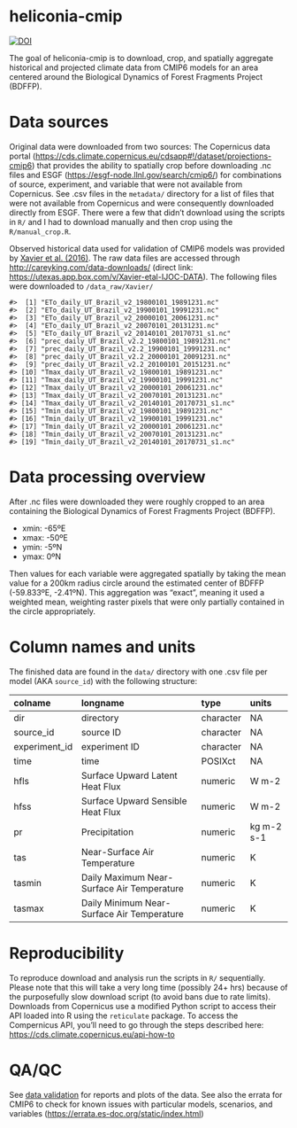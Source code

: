 
<!-- README.md is generated from README.Rmd. Please edit that file -->

# heliconia-cmip

<!-- badges: start -->

[![DOI](https://zenodo.org/badge/426372968.svg)](https://zenodo.org/badge/latestdoi/426372968)

<!-- badges: end -->

The goal of heliconia-cmip is to download, crop, and spatially aggregate
historical and projected climate data from CMIP6 models for an area
centered around the Biological Dynamics of Forest Fragments Project
(BDFFP).

# Data sources

Original data were downloaded from two sources: The Copernicus data
portal
(<https://cds.climate.copernicus.eu/cdsapp#!/dataset/projections-cmip6>)
that provides the ability to spatially crop before downloading .nc files
and ESGF (<https://esgf-node.llnl.gov/search/cmip6/>) for combinations
of source, experiment, and variable that were not available from
Copernicus. See .csv files in the `metadata/` directory for a list of
files that were not available from Copernicus and were consequently
downloaded directly from ESGF. There were a few that didn’t download
using the scripts in `R/` and I had to download manually and then crop
using the `R/manual_crop.R`.

Observed historical data used for validation of CMIP6 models was
provided by [Xavier et al. (2016)](https://doi.org/10.1002/joc.4518).
The raw data files are accessed through
<http://careyking.com/data-downloads/> (direct link:
<https://utexas.app.box.com/v/Xavier-etal-IJOC-DATA>). The following
files were downloaded to `/data_raw/Xavier/`

    #>  [1] "ETo_daily_UT_Brazil_v2_19800101_19891231.nc"    
    #>  [2] "ETo_daily_UT_Brazil_v2_19900101_19991231.nc"    
    #>  [3] "ETo_daily_UT_Brazil_v2_20000101_20061231.nc"    
    #>  [4] "ETo_daily_UT_Brazil_v2_20070101_20131231.nc"    
    #>  [5] "ETo_daily_UT_Brazil_v2_20140101_20170731_s1.nc" 
    #>  [6] "prec_daily_UT_Brazil_v2.2_19800101_19891231.nc" 
    #>  [7] "prec_daily_UT_Brazil_v2.2_19900101_19991231.nc" 
    #>  [8] "prec_daily_UT_Brazil_v2.2_20000101_20091231.nc" 
    #>  [9] "prec_daily_UT_Brazil_v2.2_20100101_20151231.nc" 
    #> [10] "Tmax_daily_UT_Brazil_v2_19800101_19891231.nc"   
    #> [11] "Tmax_daily_UT_Brazil_v2_19900101_19991231.nc"   
    #> [12] "Tmax_daily_UT_Brazil_v2_20000101_20061231.nc"   
    #> [13] "Tmax_daily_UT_Brazil_v2_20070101_20131231.nc"   
    #> [14] "Tmax_daily_UT_Brazil_v2_20140101_20170731_s1.nc"
    #> [15] "Tmin_daily_UT_Brazil_v2_19800101_19891231.nc"   
    #> [16] "Tmin_daily_UT_Brazil_v2_19900101_19991231.nc"   
    #> [17] "Tmin_daily_UT_Brazil_v2_20000101_20061231.nc"   
    #> [18] "Tmin_daily_UT_Brazil_v2_20070101_20131231.nc"   
    #> [19] "Tmin_daily_UT_Brazil_v2_20140101_20170731_s1.nc"

# Data processing overview

After .nc files were downloaded they were roughly cropped to an area
containing the Biological Dynamics of Forest Fragments Project (BDFFP).

-   xmin: -65ºE
-   xmax: -50ºE
-   ymin: -5ºN
-   ymax: 0ºN

Then values for each variable were aggregated spatially by taking the
mean value for a 200km radius circle around the estimated center of
BDFFP (-59.833ºE, -2.41ºN). This aggregation was “exact”, meaning it
used a weighted mean, weighting raster pixels that were only partially
contained in the circle appropriately.

# Column names and units

The finished data are found in the `data/` directory with one .csv file
per model (AKA `source_id`) with the following structure:

| colname       | longname                                   | type      | units      |
|:--------------|:-------------------------------------------|:----------|:-----------|
| dir           | directory                                  | character | NA         |
| source_id     | source ID                                  | character | NA         |
| experiment_id | experiment ID                              | character | NA         |
| time          | time                                       | POSIXct   | NA         |
| hfls          | Surface Upward Latent Heat Flux            | numeric   | W m-2      |
| hfss          | Surface Upward Sensible Heat Flux          | numeric   | W m-2      |
| pr            | Precipitation                              | numeric   | kg m-2 s-1 |
| tas           | Near-Surface Air Temperature               | numeric   | K          |
| tasmin        | Daily Maximum Near-Surface Air Temperature | numeric   | K          |
| tasmax        | Daily Minimum Near-Surface Air Temperature | numeric   | K          |

# Reproducibility

To reproduce download and analysis run the scripts in `R/` sequentially.
Please note that this will take a very long time (possibly 24+ hrs)
because of the purposefully slow download script (to avoid bans due to
rate limits). Downloads from Copernicus use a modified Python script to
access their API loaded into R using the `reticulate` package. To access
the Compernicus API, you’ll need to go through the steps described here:
<https://cds.climate.copernicus.eu/api-how-to>

# QA/QC

See [data validation](https://brunalab.github.io/heliconia-cmip/) for
reports and plots of the data. See also the errata for CMIP6 to check
for known issues with particular models, scenarios, and variables
(<https://errata.es-doc.org/static/index.html>)
